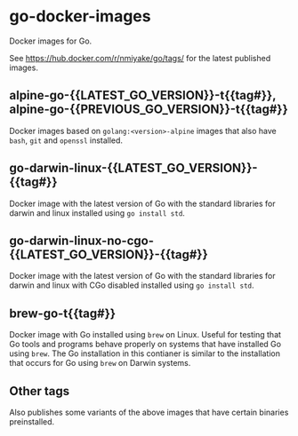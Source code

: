 go-docker-images
================

Docker images for Go.

See https://hub.docker.com/r/nmiyake/go/tags/ for the latest published images.

alpine-go-{{LATEST_GO_VERSION}}-t{{tag#}}, alpine-go-{{PREVIOUS_GO_VERSION}}-t{{tag#}}
--------------------------------------------------------------------------------------
Docker images based on `golang:<version>-alpine` images that also have `bash`, `git` and `openssl` installed.

go-darwin-linux-{{LATEST_GO_VERSION}}-{{tag#}}
----------------------------------------------
Docker image with the latest version of Go with the standard libraries for darwin and linux installed using `go install std`.

go-darwin-linux-no-cgo-{{LATEST_GO_VERSION}}-{{tag#}}
-----------------------------------------------------
Docker image with the latest version of Go with the standard libraries for darwin and linux with CGo disabled installed using
`go install std`.

brew-go-t{{tag#}}
-----------------
Docker image with Go installed using `brew` on Linux. Useful for testing that Go tools and programs behave properly on systems
that have installed Go using `brew`. The Go installation in this contianer is similar to the installation that occurs for Go
using `brew` on Darwin systems.

Other tags
----------
Also publishes some variants of the above images that have certain binaries preinstalled.
